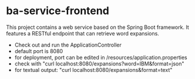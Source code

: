 # ba-service-frontend

This project contains a web service based on the Spring Boot framework.
It features a RESTful endpoint that can retrieve word expansions.

- Check out and run the ApplicationController
- default port is 8080
- for deployment, port can be edited in /resources/application.properties
- check with "curl localhost:8080/expansions?word=IBM&format=json"
- for textual output: "curl localhost:8080/expansions&format=text"